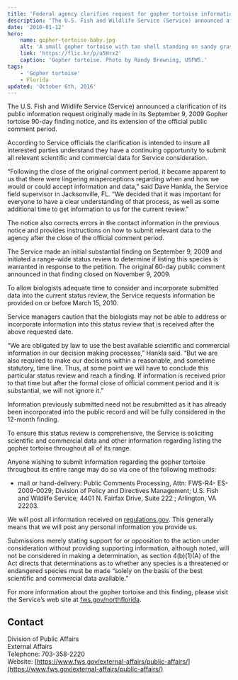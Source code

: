 ```yaml
---
title: 'Federal agency clarifies request for gopher tortoise information following its 90-Day finding'
description: 'The U.S. Fish and Wildlife Service (Service) announced a clarification of its public information request originally made in its September 9, 2009 Gopher tortoise 90-day finding notice, and its extension of the official public comment period.'
date: '2010-01-12'
hero:
    name: gopher-tortoise-baby.jpg
    alt: 'A small gopher tortoise with tan shell standing on sandy grass covered soil.'
    link: 'https://flic.kr/p/a5Hrx2'
    caption: 'Gopher tortoise. Photo by Randy Browning, USFWS.'
tags:
    - 'Gopher tortoise'
    - Florida
updated: 'October 6th, 2016'
---
```


The U.S. Fish and Wildlife Service (Service) announced a clarification of its public information request originally made in its September 9, 2009 Gopher tortoise 90-day finding notice, and its extension of the official public comment period.

According to Service officials the clarification is intended to insure all interested parties understand they have a continuing opportunity to submit all relevant scientific and commercial data for Service consideration.

“Following the close of the original comment period, it became apparent to us that there were lingering misperceptions regarding when and how we would or could accept information and data,” said Dave Hankla, the Service field supervisor in Jacksonville, FL. “We decided that it was important for everyone to have a clear understanding of that process, as well as some additional time to get information to us for the current review.”

The notice also corrects errors in the contact information in the previous notice and provides instructions on how to submit relevant data to the agency after the close of the official comment period.

The Service made an initial substantial finding on September 9, 2009 and initiated a range-wide status review to determine if listing this species is warranted in response to the petition. The original 60-day public comment announced in that finding closed on November 9, 2009.

To allow biologists adequate time to consider and incorporate submitted data into the current status review, the Service requests information be provided on or before March 15, 2010.

Service managers caution that the biologists may not be able to address or incorporate information into this status review that is received after the above requested date.

“We are obligated by law to use the best available scientific and commercial information in our decision making processes,” Hankla said. “But we are also required to make our decisions within a reasonable, and sometime statutory, time line. Thus, at some point we will have to conclude this particular status review and reach a finding. If information is received prior to that time but after the formal close of official comment period and it is substantial, we will not ignore it.”

Information previously submitted need not be resubmitted as it has already been incorporated into the public record and will be fully considered in the 12-month finding.

To ensure this status review is comprehensive, the Service is soliciting scientific and commercial data and other information regarding listing the gopher tortoise throughout all of its range.

Anyone wishing to submit information regarding the gopher tortoise throughout its entire range may do so via one of the following methods:

- mail or hand-delivery: Public Comments Processing, Attn: FWS-R4- ES-2009-0029; Division of Policy and Directives Management; U.S. Fish and Wildlife Service; 4401 N. Fairfax Drive, Suite 222 ; Arlington, VA 22203.

We will post all information received on [regulations.gov](http://www.regulations.gov). This generally means that we will post any personal information you provide us.

Submissions merely stating support for or opposition to the action under consideration without providing supporting information, although noted, will not be considered in making a determination, as section 4(b)(1)(A) of the Act directs that determinations as to whether any species is a threatened or endangered species must be made “solely on the basis of the best scientific and commercial data available.”

For more information about the gopher tortoise and this finding, please visit the Service’s web site at [fws.gov/northflorida](http://www.fws.gov/northflorida).

## Contact

Division of Public Affairs  
External Affairs  
Telephone: 703-358-2220  
Website: [https://www.fws.gov/external-affairs/public-affairs/](https://www.fws.gov/external-affairs/public-affairs/)
